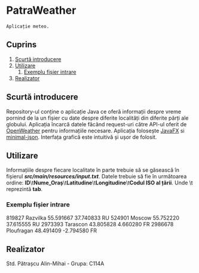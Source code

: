 # PatraWeather
	Aplicație meteo.
	
## Cuprins
1. [Scurtă introducere](#introducere)
2. [Utilizare](#paragraf1)
    1. [Exemplu fișier intrare](#subparagraf)
3. [Realizator](#paragraf2)

## Scurtă introducere <a name="introducere"></a>
Repository-ul conține o aplicație Java ce oferă informații despre vreme pornind de la un fișier cu date despre diferite localități din diferite părți ale globului. Aplicația încarcă datele făcând request-uri către API-ul oferit de [OpenWeather](https://openweathermap.org) pentru informațiile necesare. Aplicația folosește [JavaFX](https://openjfx.io/) si [minimal-json](https://github.com/ralfstx/minimal-json). Interfața grafică este intuitivă și ușor de folosit.

## Utilizare <a name="paragraf1"></a>
Informațiile despre fiecare localitate în parte trebuie să se găsească în fișierul  **_src/main/resources/input.txt_**. Datele trebuie să fie în următoarea ordine: **ID**\t**Nume_Oraș**\t**Latitudine**\t**Longitudine**\t**Codul ISO al țării**. Unde \t reprezintă **tab**.

### Exemplu fișier intrare <a name="subparagraf"></a>
819827	        Razvilka	55.591667       37.740833	RU
524901	        Moscow	        55.752220       37.615555	RU
2973393	        Tarascon	43.805828       4.660280	FR
2986678	        Ploufragan	48.491409       -2.794580	FR


## Realizator <a name="paragraf2"></a>
Std. Pătrașcu Alin-Mihai - Grupa: C114A



